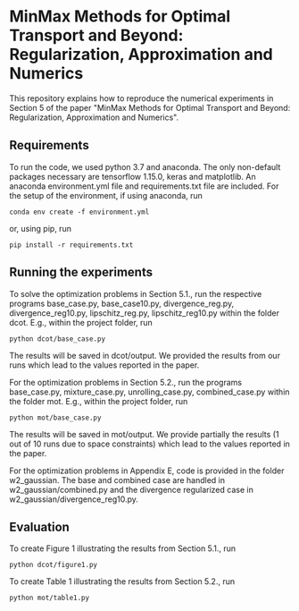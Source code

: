 
#  MinMax Methods for Optimal Transport and Beyond: Regularization, Approximation and Numerics

This repository explains how to reproduce the numerical experiments in Section 5 of the paper "MinMax Methods for Optimal Transport and Beyond: Regularization, Approximation and Numerics".

## Requirements

To run the code, we used python 3.7 and anaconda. The only non-default packages necessary are tensorflow 1.15.0, keras and matplotlib.
An anaconda environment.yml file and requirements.txt file are included.
For the setup of the environment, if using anaconda, run


```setup
conda env create -f environment.yml
```

or, using pip, run

```setup
pip install -r requirements.txt
```

## Running the experiments

To solve the optimization problems in Section 5.1., run the respective programs base_case.py, base_case10.py, divergence_reg.py, divergence_reg10.py, lipschitz_reg.py, lipschitz_reg10.py within the folder dcot. E.g., within the project folder, run

```optimization1
python dcot/base_case.py
```
The results will be saved in dcot/output. We provided the results from our runs which lead to the values reported in the paper.

For the optimization problems in Section 5.2., run the programs base_case.py, mixture_case.py, unrolling_case.py, combined_case.py within the folder mot. E.g., within the project folder, run

```optimization2
python mot/base_case.py
```
The results will be saved in mot/output. We provide partially the results (1 out of 10 runs due to space constraints) which lead to the values reported in the paper.

For the optimization problems in Appendix E, code is provided in the folder w2_gaussian. The base and combined case are handled in w2_gaussian/combined.py and the divergence regularized case in w2_gaussian/divergence_reg10.py.


## Evaluation

To create Figure 1 illustrating the results from Section 5.1., run

```eval1
python dcot/figure1.py
```

To create Table 1 illustrating the results from Section 5.2., run

```eval2
python mot/table1.py
```
